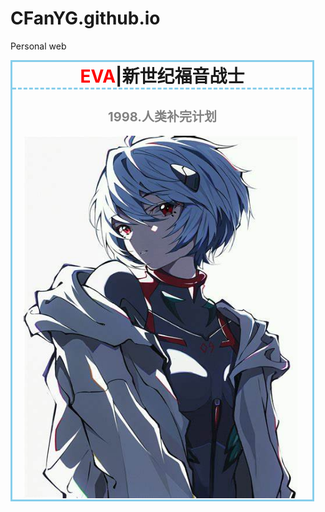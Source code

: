 # CFanYG.github.io
Personal web
<!DOCTYPE html>
<html lang="en">
<head>
    <meta charset="UTF-8">
    <meta name="viewport" content="width=device-width, initial-scale=1.0">
    <title>陈扬</title>
    <style>
        .bord{
            border-bottom: dashed skyblue;
            margin-top: 1px;
        }
        .kj{
            height: 700px;
            width: 480px;
            background-color: ;
            border-left: solid skyblue;
            border-right: solid skyblue;
            border-bottom: solid skyblue;
            border-top: solid skyblue;
        }
        .zt{
           color: gray; 
           font-size: 20px;
        }
    </style>
</head>
<body >
    <div class="kj">
        <h1 align="center" class="bord">
            <font color="red">EVA</font>|新世纪福音战士
        </h1>
        <h2 align="center" class="zt">
            1998.人类补完计划
        </h2>
        <div >
            <img src="OIP-C.jfif" height="580px" width="440" hspace="18px" class="">
        </div>    
    </div>
</body>
</html>
